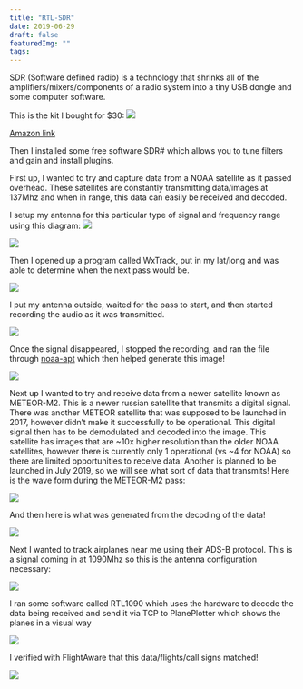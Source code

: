```yaml
---
title: "RTL-SDR"
date: 2019-06-29
draft: false
featuredImg: ""
tags: 
---
```


SDR (Software defined radio) is a technology that shrinks all of the amplifiers/mixers/components of a radio system into a tiny USB dongle and some computer software.

This is the kit I bought for $30:
![](/rtlsdr/rtlsdrkit.jpg)
  
[Amazon link](https://www.amazon.com/RTL-SDR-Blog-RTL2832U-Software-Defined/dp/B011HVUEME/)

Then I installed some free software SDR# which allows you to tune filters and gain and install plugins.

First up, I wanted to try and capture data from a NOAA satellite as it passed overhead. These satellites are constantly transmitting data/images at 137Mhz and when in range, this data can easily be received and decoded.

I setup my antenna for this particular type of signal and frequency range using this diagram:
![](/rtlsdr/adams_V-dipole.png)
  
![](/rtlsdr/antenna.jpg)

Then I opened up a program called WxTrack, put in my lat/long and was able to determine when the next pass would be.

![](/rtlsdr/wxtrack.png)

I put my antenna outside, waited for the pass to start, and then started recording the audio as it was transmitted.

![](/rtlsdr/noaa_waveform.png)

Once the signal disappeared, I stopped the recording, and ran the file through [noaa-apt](https://github.com/martinber/noaa-apt) which then helped generate this image!

![](/rtlsdr/test1.jpg)

Next up I wanted to try and receive data from a newer satellite known as METEOR-M2. This is a newer russian satellite that transmits a digital signal. There was another METEOR satellite that was supposed to be launched in 2017, however didn’t make it successfully to be operational. This digital signal then has to be demodulated and decoded into the image. This satellite has images that are ~10x higher resolution than the older NOAA satellites, however there is currently only 1 operational (vs ~4 for NOAA) so there are limited opportunities to receive data. Another is planned to be launched in July 2019, so we will see what sort of data that transmits! Here is the wave form during the METEOR-M2 pass:

![](/rtlsdr/meteor-m2_waveform.png)

And then here is what was generated from the decoding of the data!

![](/rtlsdr/2019-6-29-10-29-47-795-rectified.jpg)

Next I wanted to track airplanes near me using their ADS-B protocol. This is a signal coming in at 1090Mhz so this is the antenna configuration necessary:

![](/rtlsdr/antenna2.jpg)

I ran some software called RTL1090 which uses the hardware to decode the data being received and send it via TCP to PlanePlotter which shows the planes in a visual way

![](/rtlsdr/Capture.png)

I verified with FlightAware that this data/flights/call signs matched!

![](/rtlsdr/Capture2.png)